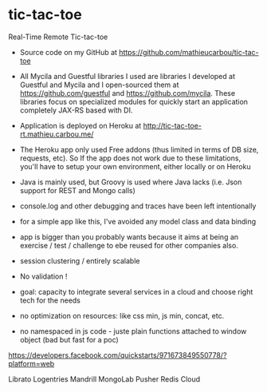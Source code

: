 # tic-tac-toe
Real-Time Remote Tic-tac-toe

* Source code on my GitHub at https://github.com/mathieucarbou/tic-tac-toe

* All Mycila and Guestful libraries I used are libraries I developed at Guestful and Mycila and I open-sourced them at https://github.com/guestful and https://github.com/mycila. 
These libraries focus on specialized modules for quickly start an application completely JAX-RS based with DI. 

* Application is deployed on Heroku at http://tic-tac-toe-rt.mathieu.carbou.me/

* The Heroku app only used Free addons (thus limited in terms of DB size, requests, etc). So If the app does not work due to these limitations, you'll have to setup your own environment, either locally or on Heroku

* Java is mainly used, but Groovy is used where Java lacks (i.e. Json support for REST and Mongo calls)

* console.log and other debugging and traces have been left intentionally 

* for a simple app like this, I've avoided any model class and data binding

* app is bigger than you probably wants because it aims at being an exercise / test / challenge to ebe reused for other companies also.

* session clustering / entirely scalable

* No validation !

* goal: capacity to integrate several services in a cloud and choose right tech for the needs

* no optimization on resources: like css min, js min, concat, etc.

* no namespaced in js code - juste plain functions attached to window object (bad but fast for a poc)

https://developers.facebook.com/quickstarts/971673849550778/?platform=web


Librato
Logentries
Mandrill
MongoLab
Pusher
Redis Cloud
